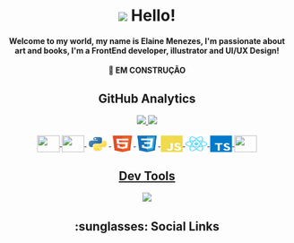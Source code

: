 <h1 align="center"> <img src="https://raw.githubusercontent.com/kaueMarques/kaueMarques/master/hi.gif" width="30px"> Hello! </h1>

<h4 align="center">Welcome to my world, my name is Elaine Menezes, I'm passionate about art and books, I'm a FrontEnd developer, illustrator and UI/UX Design!</h4>

<b><p align="center">  :hammer: EM CONSTRUÇÃO </p></b>

<h2 align="center">  GitHub Analytics </h1>

<div align="center">
  <a href="https://github.com/NanyDesu">
  <img height="180em" src="https://github-readme-stats.vercel.app/api?username=NanyDesu&show_icons=true&theme=dracula&include_all_commits=true&count_private=true"/>
  <img height="180em" src="https://github-readme-stats.vercel.app/api/top-langs/?username=NanyDesu&layout=compact&langs_count=7&theme=dracula"/>
 

<div style="display: inline_block"><br>

  <img align="center"  height="30" width="40" src="https://cdn.jsdelivr.net/gh/devicons/devicon/icons/c/c-original.svg" />
  <img align="center"  height="30" width="40" src="https://cdn.jsdelivr.net/gh/devicons/devicon/icons/java/java-original.svg" />
  <img align="center"  height="30" width="40" src="https://raw.githubusercontent.com/devicons/devicon/master/icons/python/python-original.svg">
  <img align="center" height="30" width="40" src="https://raw.githubusercontent.com/devicons/devicon/master/icons/html5/html5-original.svg">
  <img align="center"  height="30" width="40" src="https://raw.githubusercontent.com/devicons/devicon/master/icons/css3/css3-original.svg">
  <img align="center" height="30" width="40" src="https://raw.githubusercontent.com/devicons/devicon/master/icons/javascript/javascript-plain.svg">
  <img align="center"  height="30" width="40" src="https://raw.githubusercontent.com/devicons/devicon/master/icons/react/react-original.svg">
  <img align="center"  height="30" width="40" src="https://raw.githubusercontent.com/devicons/devicon/master/icons/typescript/typescript-plain.svg">
  <img align="center"  height="30" width="40" src="https://cdn.jsdelivr.net/gh/devicons/devicon/icons/flutter/flutter-original.svg" />

  <h2 align="center"> Dev Tools </h1>
  <div> 
 <a href="https://www.instagram.com/elainemenezee/" target="_blank"><img src="https://img.shields.io/badge/-Instagram-%23E4405F?style=for-the-badge&logo=instagram&logoColor=white" target="_blank"></a>
    
  </div>
  
   <h2 align="center"> :sunglasses: Social Links </h1>

